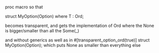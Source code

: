 proc macro so that

struct MyOption<T>(Option<T>) where T : Ord;

becomes transparent, and gets the implementation of Ord
where the None is bigger/smaller than all the Some(_)

and without generics as well
as in
#[transparent_option_ord(true)]
struct MyOption(Option<i32>);
which puts None as smaller than everything else